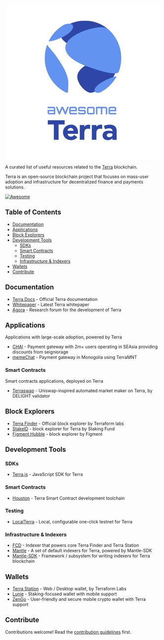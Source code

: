 <div align="center">
  <img src="./logo.png" />
</div>

A curated list of useful resources related to the [Terra](https://terra.money) blockchain.

Terra is an open-source blockchain project that focuses on mass-user adoption and infrastructure for decentralized finance and payments solutions.

[![Awesome](https://awesome.re/badge.svg)](https://awesome.re)

## Table of Contents <!-- omit in toc -->

- [Documentation](#documentation)
- [Applications](#applications)
- [Block Explorers](#block-explorers)
- [Development Tools](#development-tools)
  - [SDKs](#sdks)
  - [Smart Contracts](#smart-contracts)
  - [Testing](#testing)
  - [Infrastructure & Indexers](#infrastructure--indexers)
- [Wallets](#wallets)
- [Contribute](#contribute)

## Documentation

- [Terra Docs](https://docs.terra.money) - Official Terra documentation
- [Whitepaper](https://terra.money/Terra_White_paper.pdf) - Latest Terra whitepaper
- [Agora](https://agora.terra.money) - Research forum for the development of Terra

## Applications

Applications with large-scale adoption, powered by Terra

- [CHAI](https://chai.finance) - Payment gateway with 2m+ users operating in SEAsia providing discounts from seigniorage
- [memeChat](http://memechat.mn/) - Payment gateway in Monogolia using TerraMNT

### Smart Contracts

Smart contracts applications, deployed on Terra

- [Terraswap](https://terraswap.io) - Uniswap-inspired automated market maker on Terra, by DELIGHT validator

## Block Explorers

- [Terra Finder](https://finder.terra.money) - Official block explorer by Terraform labs
- [StakeID](http://terra.stake.id/) - block explorer for Terra by Staking Fund
- [Figment Hubble](https://hubble.figment.io/terra/chains/columbus-4) - block explorer by Figment

## Development Tools

### SDKs

- [Terra.js](https://github.com/terra-project/terra.js) - JavaScript SDK for Terra

### Smart Contracts

- [Houston](https://github.com/terra-project/houston) - Terra Smart Contract development toolchain

### Testing

- [LocalTerra](https://github.com/terra-project/LocalTerra) - Local, configurable one-click testnet for Terra

### Infrastructure & Indexers

- [FCD](https://github.com/terra-project/fcd) - Indexer that powers core Terra Finder and Terra Station
- [Mantle](https://github.com/terra-project/mantle) - A set of default indexers for Terra, powered by Mantle-SDK
- [Mantle-SDK](https://github.com/terra-project/mantle-sdk) - Framework / subsystem for writing indexers for Terra blockchain

## Wallets

- [Terra Station](https://station.terra.money/) - Web / Desktop wallet, by Terraform Labs
- [Lunie](https://lunie.io/) - Staking-focused wallet with mobile support
- [ZenGo](https://zengo.com/) - User-friendly and secure mobile crypto wallet with Terra support

## Contribute

Contributions welcome! Read the [contribution guidelines](contributing.md) first.
